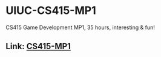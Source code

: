 # UIUC-CS415-MP1
CS415 Game Development MP1, 35 hours, interesting &amp; fun!
## Link: [CS415-MP1](https://zjuintl-my.sharepoint.com/:u:/g/personal/mingzhi_22_intl_zju_edu_cn/ETDX2iu4aGJDuSnB0k1VYyYBqeIix7pUmKBg3lLcPqAQVQ?e=V3h398) 
